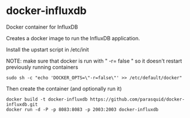 docker-influxdb
==================

Docker container for InfluxDB

Creates a docker image to run the InfluxDB application.


Install the upstart script in /etc/init

NOTE: make sure that docker is run with " -r= false " so it doesn't restart previously running containers

    sudo sh -c "echo 'DOCKER_OPTS=\"-r=false\"' >> /etc/default/docker"

Then create the container (and optionally run it)

    docker build -t docker-influxdb https://github.com/parasquid/docker-influxdb.git
    docker run -d -P -p 8083:8083 -p 2003:2003 docker-influxdb
